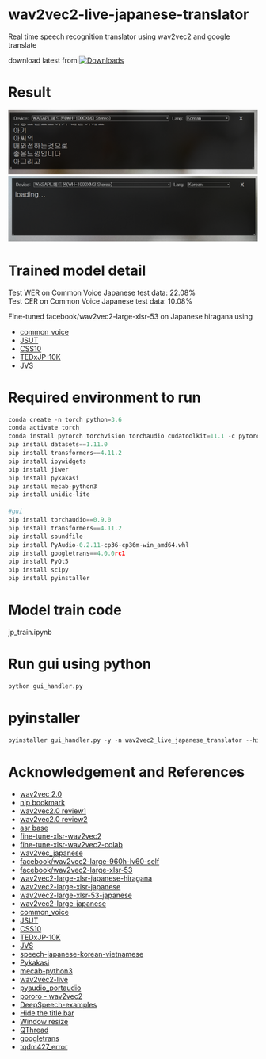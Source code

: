 # wav2vec2-live-japanese-translator
Real time speech recognition translator using wav2vec2 and google translate


download latest from [![Downloads](https://img.shields.io/github/downloads/ttop32/wav2vec2-live-japanese-translator/total.svg "Downloads")](https://github.com/ttop32/wav2vec2-live-japanese-translator/releases) 


  
# Result    
![result](doc/screenshot_1.png)    
![result](doc/screenshot_2.png)    

# Trained model detail
Test WER on Common Voice Japanese test data: 22.08%   
Test CER on Common Voice Japanese test data: 10.08%   

Fine-tuned facebook/wav2vec2-large-xlsr-53 on Japanese hiragana using
- [common_voice](https://huggingface.co/datasets/common_voice)     
- [JSUT](https://sites.google.com/site/shinnosuketakamichi/publication/jsut)     
- [CSS10](https://github.com/Kyubyong/css10)     
- [TEDxJP-10K](https://github.com/laboroai/TEDxJP-10K)     
- [JVS](https://sites.google.com/site/shinnosuketakamichi/research-topics/jvs_corpus)
  
# Required environment to run   
```python
conda create -n torch python=3.6   
conda activate torch    
conda install pytorch torchvision torchaudio cudatoolkit=11.1 -c pytorch -c nvidia  
pip install datasets==1.11.0  
pip install transformers==4.11.2  
pip install ipywidgets  
pip install jiwer  
pip install pykakasi  
pip install mecab-python3  
pip install unidic-lite

#gui
pip install torchaudio==0.9.0  
pip install transformers==4.11.2  
pip install soundfile  
pip install PyAudio-0.2.11-cp36-cp36m-win_amd64.whl
pip install googletrans==4.0.0rc1
pip install PyQt5
pip install scipy
pip install pyinstaller
```

# Model train code
jp_train.ipynb  

# Run gui using python
```python
python gui_handler.py
```

# pyinstaller
```python
pyinstaller gui_handler.py -y -n wav2vec2_live_japanese_translator --hidden-import=pytorch --collect-data torch --copy-metadata torch --copy-metadata tqdm --copy-metadata regex --copy-metadata sacremoses --copy-metadata requests --copy-metadata packaging --copy-metadata filelock --copy-metadata numpy --copy-metadata tokenizers --copy-metadata importlib_metadata  --copy-metadata dataclasses
```




# Acknowledgement and References  
- [wav2vec 2.0](https://arxiv.org/abs/2006.11477)
- [nlp bookmark](https://github.com/hyunjun/bookmarks/blob/master/nlp.md)
- [wav2vec2.0 review1](https://ratsgo.github.io/speechbook/docs/neuralfe/wav2vec)
- [wav2vec2.0 review2](https://kaen2891.tistory.com/83)
- [asr base](https://lynnshin.tistory.com/42)
- [fine-tune-xlsr-wav2vec2](https://huggingface.co/blog/fine-tune-xlsr-wav2vec2)
- [fine-tune-xlsr-wav2vec2-colab](https://colab.research.google.com/github/patrickvonplaten/notebooks/blob/master/Fine_Tune_XLSR_Wav2Vec2_on_Turkish_ASR_with_%F0%9F%A4%97_Transformers.ipynb)
- [wav2vec_japanese](https://colab.research.google.com/github/yuji-matsunami/wav2vec_japanese/blob/main/wav2vec_ja.ipynb)
- [facebook/wav2vec2-large-960h-lv60-self](https://huggingface.co/facebook/wav2vec2-large-960h-lv60-self)
- [facebook/wav2vec2-large-xlsr-53](https://huggingface.co/facebook/wav2vec2-large-xlsr-53)
- [wav2vec2-large-xlsr-japanese-hiragana](https://huggingface.co/vumichien/wav2vec2-large-xlsr-japanese-hiragana)
- [wav2vec2-large-xlsr-japanese](https://huggingface.co/vumichien/wav2vec2-large-xlsr-japanese)
- [wav2vec2-large-xlsr-53-japanese](https://huggingface.co/jonatasgrosman/wav2vec2-large-xlsr-53-japanese)
- [wav2vec2-large-japanese](https://huggingface.co/NTQAI/wav2vec2-large-japanese)
- [common_voice](https://huggingface.co/datasets/common_voice)     
- [JSUT](https://sites.google.com/site/shinnosuketakamichi/publication/jsut)     
- [CSS10](https://github.com/Kyubyong/css10)     
- [TEDxJP-10K](https://github.com/laboroai/TEDxJP-10K)     
- [JVS](https://sites.google.com/site/shinnosuketakamichi/research-topics/jvs_corpus)
- [speech-japanese-korean-vietnamese](http://www.hieuthi.com/blog/2018/04/22/speech-japanese-korean-vietnamese.html)
- [Pykakasi](https://github.com/miurahr/pykakasi)
- [mecab-python3](https://github.com/SamuraiT/mecab-python3)
- [wav2vec2-live](https://github.com/oliverguhr/wav2vec2-live)     
- [pyaudio_portaudio](https://github.com/intxcc/pyaudio_portaudio)     
- [pororo - wav2vec2](https://github.com/kakaobrain/pororo/blob/7d05a75e8062b00e6b65364b8ec6c52b6293ab07/pororo/models/wav2vec2/recognizer.py)
- [DeepSpeech-examples](https://github.com/mozilla/DeepSpeech-examples/blob/r0.9/mic_vad_streaming/mic_vad_streaming.py)
- [Hide the title bar](https://clay-atlas.com/us/blog/2021/03/04/pyqt5-cn-hide-title-bar-move-interface/)
- [Window resize](https://stackoverflow.com/questions/62807295/how-to-resize-a-window-from-the-edges-after-adding-the-property-qtcore-qt-framel)
- [QThread](https://wikidocs.net/87141)
- [googletrans](https://github.com/ssut/py-googletrans)
- [tqdm427_error](https://www.reddit.com/r/learnpython/comments/npvyd5/no_package_meta_data_for_tqdm427_error_while/)


